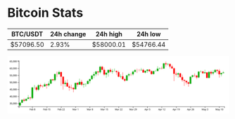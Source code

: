 # Bitcoin Stats

BTC/USDT|24h change|24h high|24h low|
|---|---|---|---|
|$57096.50|2.93%|$58000.01|$54766.44|

<img src="./chart.svg">
